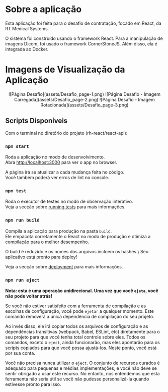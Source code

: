 # Sobre a aplicação

Esta aplicação foi feita para o desafio de contratação, focado em React, da RT Medical Systems.

O sistema foi construído usando o framework React. Para a manipulação de imagens Dicom, foi usado o framework CornerStoneJS. Além disso, ela é integrada ao Docker.

# Imagens de Visualização da Aplicação

<div align="center">
    ![Página Desafio](assets/Desafio_page-1.png)
    ![Página Desafio - Imagem Carregada](assets/Desafio_page-2.png)
    ![Página Desafio - Imagem Rotacionada](assets/Desafio_page-3.png)
</div>

## Scripts Disponíveis

Com o terminal no diretório do projeto (rh-react/react-api):

### `npm start`

Roda a aplicação no modo de desenvolvimento.\
Abra [http://localhost:3000](http://localhost:3000) para ver o app no browser.

A página irá se atualizar a cada mudança feita no código.\
Você também poderá ver erros de lint no console.

### `npm test`

Roda o executor de testes no modo de observação interativo.\
Veja a secção sobre [running tests](https://facebook.github.io/create-react-app/docs/running-tests) para mais informações.

### `npm run build`

Compila a aplicação para produção na pasta `build`.\
Ele empacota corretamente o React no modo de produção e otimiza a compilação para o melhor desempenho.

O build é reduzido e os nomes dos arquivos incluem os hashes.\\
Seu aplicativo está pronto para deploy!

Veja a secção sobre [deployment](https://facebook.github.io/create-react-app/docs/deployment) para mais informações.

### `npm run eject`

**Nota: esta é uma operação unidirecional. Uma vez que você `ejeta`, você não pode voltar atrás!**

Se você não estiver satisfeito com a ferramenta de compilação e as escolhas de configuração, você pode `ejetar` a qualquer momento. Este comando removerá a única dependência de compilação do seu projeto.

Ao invés disso, ele irá copiar todos os arquivos de configuração e as dependências transitivas (webpack, Babel, ESLint, etc) diretamente para o seu projeto para que você tenha total controle sobre eles. Todos os comandos, exceto o `eject`, ainda funcionarão, mas eles apontarão para os scripts copiados para que você possa ajustá-los. Neste ponto, você está por sua conta.

Você não precisa nunca utilizar o `eject`. O conjunto de recursos curados é adequado para pequenas e médias implementações, e você não deve se sentir obrigado a usar este recurso. No entanto, nós entendemos que esta ferramenta não seria útil se você não pudesse personalizá-la quando estivesse pronto para isso.